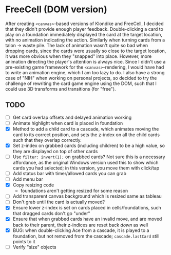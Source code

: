 # FreeCell (DOM version)

After creating `<canvas>`-based versions of Klondike and FreeCell, I decided that they didn't provide enough
player feedback. Double-clicking a card to play on a foundation immediately displayed the card at the target location,
with no animation indicating the action. Similarly when turning cards from a talon -> waste pile. The lack of animation wasn't quite so bad when dropping cards, since the cards were usually so close to the target location, it was more obvious when they "snapped" into place. However, more animation directing the player's attention is always nice. Since I didn't use a pre-existing game framework for the `<canvas>`-rendering, I would have had to write an animation engine, which I am too lazy to do. I also have a strong case of "NIH" when working on personal projects, so decided to try the challenge of rewriting the card game engine using the DOM, such that I could use 3D transforms and transitions (for "free").

## TODO

- [ ] Get card overlap offsets and delayed animation working
- [ ] Animate highlight when card is placed in foundation
- [x] Method to add a child card to a cascade, which animates moving the card to its correct position, and sets the z-index on all the child cards such that they overlap correctly.
- [x] Set z-index on grabbed cards (including children) to be a high value, so they are displayed on top of other cards
- [ ] Use `filter: invert(1);` on grabbed cards? Not sure this is a necessary affordance, as the original Windows version used this to show which cards you had selected; in this version, you move them with click/tap
- [ ] Add status bar with timer/allowed cards you can grab
- [ ] Add menu bar
- [x] Copy resizing code
  * foundations aren't getting resized for some reason
- [ ] Add transparent canvas background which is resized same as tableau
- [ ] Don't grab until the card is actually moved?
- [x] Ensure lower z-index is set on cards placed in cells/foundations, such that dragged cards don't go "under"
- [x] Ensure that when grabbed cards have an invalid move, and are moved back to their parent, their z-indices are reset back _down_ as well
- [x] BUG: when double-clicking Ace from a cascade, it is played to a foundation, but not removed from the cascade; `cascade.lastCard` still points to it
- [ ] Verify "size" objects